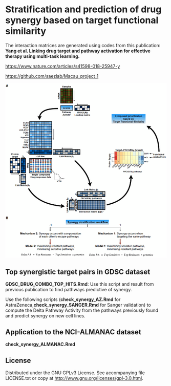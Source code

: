 # Stratification and prediction of drug synergy based on target functional similarity

The interaction matrices are generated using codes from this publication: 
**Yang et al. Linking drug target and pathway activation for effective therapy using multi-task learning.**

https://www.nature.com/articles/s41598-018-25947-y

https://github.com/saezlab/Macau_project_1


![Alt text](https://github.com/saezlab/Macau_Synergy_Prediction/blob/master/image/Figure_1.png)


## Top synergistic target pairs in GDSC dataset

**GDSC_DRUG_COMBO_TOP_HITS.Rmd**: Use this script and result from previous publication to find pathways predictive of synergy. 

Use the following scripts (**check_synergy_AZ.Rmd** for AstraZeneca,**check_synergy_SANGER.Rmd** for Sanger validation) to compute the Delta Pathway Activity from the pathways previously found and predict synergy on new cell lines.

## Application to the NCI-ALMANAC dataset 
**check_synergy_ALMANAC.Rmd**



## License

Distributed under the GNU GPLv3 License. See accompanying file LICENSE.txt or copy at http://www.gnu.org/licenses/gpl-3.0.html.
